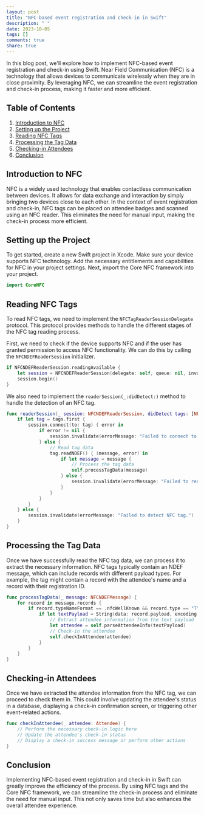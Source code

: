 ```yaml
---
layout: post
title: "NFC-based event registration and check-in in Swift"
description: " "
date: 2023-10-05
tags: []
comments: true
share: true
---
```


In this blog post, we'll explore how to implement NFC-based event registration and check-in using Swift. Near Field Communication (NFC) is a technology that allows devices to communicate wirelessly when they are in close proximity. By leveraging NFC, we can streamline the event registration and check-in process, making it faster and more efficient. 

## Table of Contents
1. [Introduction to NFC](#introduction-to-nfc)
2. [Setting up the Project](#setting-up-the-project)
3. [Reading NFC Tags](#reading-nfc-tags)
4. [Processing the Tag Data](#processing-the-tag-data)
5. [Checking-in Attendees](#checking-in-attendees)
6. [Conclusion](#conclusion)

## Introduction to NFC
NFC is a widely used technology that enables contactless communication between devices. It allows for data exchange and interaction by simply bringing two devices close to each other. In the context of event registration and check-in, NFC tags can be placed on attendee badges and scanned using an NFC reader. This eliminates the need for manual input, making the check-in process more efficient.

## Setting up the Project
To get started, create a new Swift project in Xcode. Make sure your device supports NFC technology. Add the necessary entitlements and capabilities for NFC in your project settings. Next, import the Core NFC framework into your project.

```swift
import CoreNFC
```

## Reading NFC Tags
To read NFC tags, we need to implement the `NFCTagReaderSessionDelegate` protocol. This protocol provides methods to handle the different stages of the NFC tag reading process. 

First, we need to check if the device supports NFC and if the user has granted permission to access NFC functionality. We can do this by calling the `NFCNDEFReaderSession` initializer.

```swift
if NFCNDEFReaderSession.readingAvailable {
    let session = NFCNDEFReaderSession(delegate: self, queue: nil, invalidateAfterFirstRead: false)
    session.begin()
}
```

We also need to implement the `readerSession(_:didDetect:)` method to handle the detection of an NFC tag.

```swift
func readerSession(_ session: NFCNDEFReaderSession, didDetect tags: [NFCNDEFTag]) {
    if let tag = tags.first {
        session.connect(to: tag) { error in
            if error != nil {
                session.invalidate(errorMessage: "Failed to connect to NFC tag.")
            } else {
                // Read tag data
                tag.readNDEF() { (message, error) in
                    if let message = message {
                        // Process the tag data
                        self.processTagData(message)
                    } else {
                        session.invalidate(errorMessage: "Failed to read NFC tag.")
                    }
                }
            }
        }
    } else {
        session.invalidate(errorMessage: "Failed to detect NFC tag.")
    }
}
```

## Processing the Tag Data
Once we have successfully read the NFC tag data, we can process it to extract the necessary information. NFC tags typically contain an NDEF message, which can include records with different payload types. For example, the tag might contain a record with the attendee's name and a record with their registration ID.

```swift
func processTagData(_ message: NFCNDEFMessage) {
    for record in message.records {
        if record.typeNameFormat == .nfcWellKnown && record.type == "T" {
            if let textPayload = String(data: record.payload, encoding: .utf8) {
                // Extract attendee information from the text payload
                let attendee = self.parseAttendeeInfo(textPayload)
                // Check-in the attendee
                self.checkInAttendee(attendee)
            }
        }
    }
}
```

## Checking-in Attendees
Once we have extracted the attendee information from the NFC tag, we can proceed to check them in. This could involve updating the attendee's status in a database, displaying a check-in confirmation screen, or triggering other event-related actions.

```swift
func checkInAttendee(_ attendee: Attendee) {
    // Perform the necessary check-in logic here
    // Update the attendee's check-in status
    // Display a check-in success message or perform other actions
}
```

## Conclusion
Implementing NFC-based event registration and check-in in Swift can greatly improve the efficiency of the process. By using NFC tags and the Core NFC framework, we can streamline the check-in process and eliminate the need for manual input. This not only saves time but also enhances the overall attendee experience.